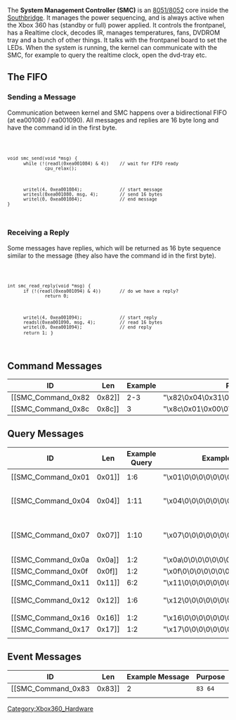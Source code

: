 The **System Management Controller (SMC)** is an
[8051/8052](8051/8052 "wikilink") core inside the
[Southbridge](Southbridge "wikilink"). It manages the power sequencing,
and is always active when the Xbox 360 has (standby or full) power
applied. It controls the frontpanel, has a Realtime clock, decodes IR,
manages temperatures, fans, DVDROM tray and a bunch of other things. It
talks with the frontpanel board to set the LEDs. When the system is
running, the kernel can communicate with the SMC, for example to query
the realtime clock, open the dvd-tray etc.

## The FIFO

### Sending a Message

Communication between kernel and SMC happens over a bidirectional FIFO
(at ea001080 / ea001090).
All messages and replies are 16 byte long and have the command id in the
first byte.

<code>

`void smc_send(void *msg)`
`{`
`      while (!(readl(0xea001084) & 4))    // wait for FIFO ready`
`              cpu_relax();`

`      writel(4, 0xea001084);              // start message`
`      writesl(0xea001080, msg, 4);        // send 16 bytes`
`      writel(0, 0xea001084);              // end message`
`}`

</code>

### Receiving a Reply

Some messages have replies, which will be returned as 16 byte sequence
similar to the message (they also have the command id in the first
byte).

<code>

`int smc_read_reply(void *msg)`
`{`
`      if (!(readl(0xea001094) & 4))       // do we have a reply?`
`              return 0;`

`      writel(4, 0xea001094);              // start reply`
`      readsl(0xea001090, msg, 4);         // read 16 bytes`
`      writel(0, 0xea001094);              // end reply`
`      return 1;`
`}`

</code>

## Command Messages

| ID                     | Len      | Example | Purpose                                                    |
| ---------------------- | -------- | ------- | ---------------------------------------------------------- |
| \[\[SMC_Command_0x82 | 0x82\]\] | 2-3     | "\\x82\\0x04\\0x31\\0\\0\\0\\0\\0\\0\\0\\0\\0\\0\\0\\0\\0" |
| \[\[SMC_Command_0x8c | 0x8c\]\] | 3       | "\\x8c\\0x01\\0x00\\0\\0\\0\\0\\0\\0\\0\\0\\0\\0\\0\\0\\0" |

## Query Messages

| ID                     | Len      | Example Query | Example Reply                                        | Purpose                      |
| ---------------------- | -------- | ------------- | ---------------------------------------------------- | ---------------------------- |
| \[\[SMC_Command_0x01 | 0x01\]\] | 1:6           | "\\x01\\0\\0\\0\\0\\0\\0\\0\\0\\0\\0\\0\\0\\0\\0\\0" | `01 12 00 00 00 00`          |
| \[\[SMC_Command_0x04 | 0x04\]\] | 1:11          | "\\x04\\0\\0\\0\\0\\0\\0\\0\\0\\0\\0\\0\\0\\0\\0\\0" | `04 602f 212223 01 00000000` |
| \[\[SMC_Command_0x07 | 0x07\]\] | 1:10          | "\\x07\\0\\0\\0\\0\\0\\0\\0\\0\\0\\0\\0\\0\\0\\0\\0" | `07ff 241b 2fa4 2cfa 262c`   |
| \[\[SMC_Command_0x0a | 0x0a\]\] | 1:2           | "\\x0a\\0\\0\\0\\0\\0\\0\\0\\0\\0\\0\\0\\0\\0\\0\\0" | `0a 60`                      |
| \[\[SMC_Command_0x0f | 0x0f\]\] | 1:2           | "\\x0f\\0\\0\\0\\0\\0\\0\\0\\0\\0\\0\\0\\0\\0\\0\\0" | `0f 54`                      |
| \[\[SMC_Command_0x11 | 0x11\]\] | 6:2           | "\\x11\\0\\0\\0\\0\\0\\0\\0\\0\\0\\0\\0\\0\\0\\0\\0" | `11 02`                      |
| \[\[SMC_Command_0x12 | 0x12\]\] | 1:6           | "\\x12\\0\\0\\0\\0\\0\\0\\0\\0\\0\\0\\0\\0\\0\\0\\0" | `1241 0203 0000`             |
| \[\[SMC_Command_0x16 | 0x16\]\] | 1:2           | "\\x16\\0\\0\\0\\0\\0\\0\\0\\0\\0\\0\\0\\0\\0\\0\\0" | `16 0f`                      |
| \[\[SMC_Command_0x17 | 0x17\]\] | 1:2           | "\\x17\\0\\0\\0\\0\\0\\0\\0\\0\\0\\0\\0\\0\\0\\0\\0" | `17 00`                      |
|  |

## Event Messages

| ID                     | Len      | Example Message | Purpose |
| ---------------------- | -------- | --------------- | ------- |
| \[\[SMC_Command_0x83 | 0x83\]\] | 2               | `83 64` |
|  |

[Category:Xbox360_Hardware](Category_Xbox360_Hardware)